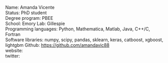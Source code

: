 Name: Amanda Vicente		
Status: PhD student  
Degree program: PBEE  
School: Emory 
Lab: Gillespie  
Programming languages: Python, Mathematica, Matlab, Java, C++/C, Fortran  
Software libraries: numpy, scipy, pandas, sklearn, keras, catboost, xgboost, lightgbm 
Github: https://github.com/amandavic88  
website:  
twitter:  

